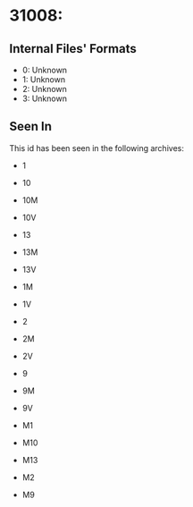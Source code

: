 # 31008: 

## Internal Files' Formats
- 0: Unknown
- 1: Unknown
- 2: Unknown
- 3: Unknown

## Seen In

This id has been seen in the following archives:  

- 1  

- 10  

- 10M  

- 10V  

- 13  

- 13M  

- 13V  

- 1M  

- 1V  

- 2  

- 2M  

- 2V  

- 9  

- 9M  

- 9V  

- M1  

- M10  

- M13  

- M2  

- M9  
